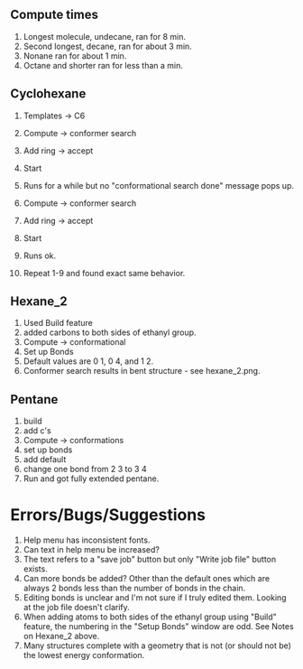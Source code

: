## Compute times

1. Longest molecule, undecane, ran for 8 min.
2. Second longest, decane, ran for about 3 min.
3. Nonane ran for about 1 min.
4. Octane and shorter ran for less than a min.

## Cyclohexane

1. Templates -> C6
2. Compute -> conformer search
3. Add ring -> accept
4. Start
5. Runs for a while but no "conformational search done" message pops up.
6. Compute -> conformer search
7. Add ring -> accept
8. Start
9. Runs ok.

10. Repeat 1-9 and found exact same behavior.

## Hexane_2

1. Used Build feature
2. added carbons to both sides of ethanyl group.
3. Compute -> conformational
4. Set up Bonds
5. Default values are 0 1, 0 4, and 1 2.
6. Conformer search results in bent structure - see hexane_2.png.

## Pentane

1. build
2. add c's
3. Compute -> conformations
4. set up bonds
5. add default
6. change one bond from 2 3 to 3 4
7. Run and got fully extended pentane.


# Errors/Bugs/Suggestions

1. Help menu has inconsistent fonts.
2. Can text in help menu be increased?
3. The text refers to a "save job" button but only "Write job file" button exists.
4. Can more bonds be added? Other than the default ones which are always 2 bonds less
than the number of bonds in the chain.
5. Editing bonds is unclear and I'm not sure if I truly edited them. Looking at the job
file doesn't clarify.
6. When adding atoms to both sides of the ethanyl group using "Build" feature, the
numbering in the "Setup Bonds" window are odd. See Notes on Hexane_2 above.
7. Many structures complete with a geometry that is not (or should not be) the lowest
energy conformation.